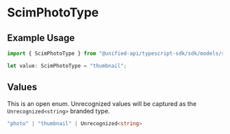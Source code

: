 # ScimPhotoType

## Example Usage

```typescript
import { ScimPhotoType } from "@unified-api/typescript-sdk/sdk/models/shared";

let value: ScimPhotoType = "thumbnail";
```

## Values

This is an open enum. Unrecognized values will be captured as the `Unrecognized<string>` branded type.

```typescript
"photo" | "thumbnail" | Unrecognized<string>
```